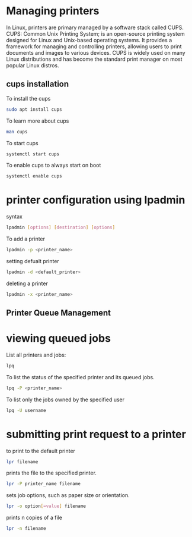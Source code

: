 # Managing printers
In Linux, printers are primary managed by a software stack called CUPS. CUPS: Common Unix Printing System; is an open-source printing system designed for Linux and Unix-based operating systems. It provides a framework for managing and controlling printers, allowing users to print documents and images to various devices. CUPS is widely used on many Linux distributions and has become the standard print manager on most popular Linux distros.

## cups installation
To install the cups
```sh 
sudo apt install cups
```
To learn more about cups
```sh 
man cups 
```
To start cups
```sh
systemctl start cups
```
To enable cups to always start on boot
```sh
systemctl enable cups
```
# printer configuration using lpadmin
syntax
```sh
lpadmin [options] [destination] [options]
```
To add a printer
```sh
lpadmin -p <printer_name>
``` 
setting defualt printer
```sh
lpadmin -d <default_printer>
```
deleting  a printer
```sh
lpadmin -x <printer_name>
```
## Printer Queue Management
# viewing queued jobs
List all printers and jobs:
```sh 
lpq
```
To list the status of the specified printer and its queued jobs.
```sh
lpq -P <printer_name>
```
To list only the jobs owned by the specified user
```sh
lpq -U username
```
# submitting print request to a printer
to print to the default printer
```sh
lpr filename
```
prints the file to the specified printer.
```sh
lpr -P printer_name filename
```
sets job options, such as paper size or orientation.
```sh
lpr -o option[=value] filename
```
prints n copies of a file
```sh
lpr -n filename
```

